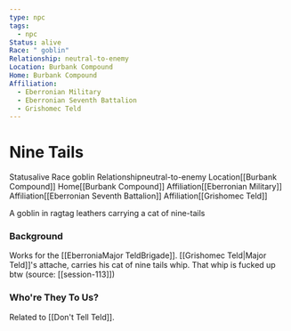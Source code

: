 ```yaml
---
type: npc
tags:
  - npc
Status: alive
Race: " goblin"
Relationship: neutral-to-enemy
Location: Burbank Compound
Home: Burbank Compound
Affiliation:
  - Eberronian Military
  - Eberronian Seventh Battalion
  - Grishomec Teld
---
```

# Nine Tails
<span class="dataview inline-field"><span class="inline-field-key">Status</span><span class="inline-field-value">alive</span></span>
<span class="dataview inline-field"><span class="inline-field-key">Race</span><span class="inline-field-value"> goblin</span></span>
<span class="dataview inline-field"><span class="inline-field-key">Relationship</span><span class="inline-field-value">neutral-to-enemy</span></span>
<span class="dataview inline-field"><span class="inline-field-key">Location</span><span class="inline-field-value">[[Burbank Compound]]</span></span>
<span class="dataview inline-field"><span class="inline-field-key">Home</span><span class="inline-field-value">[[Burbank Compound]]</span></span>
<span class="dataview inline-field"><span class="inline-field-key">Affiliation</span><span class="inline-field-value">[[Eberronian Military]]</span></span>
<span class="dataview inline-field"><span class="inline-field-key">Affiliation</span><span class="inline-field-value">[[Eberronian Seventh Battalion]]</span></span>
<span class="dataview inline-field"><span class="inline-field-key">Affiliation</span><span class="inline-field-value">[[Grishomec Teld]]</span></span>

A goblin in ragtag leathers carrying a cat of nine-tails

### Background
Works for the [[EberroniaMajor TeldBrigade]]. [[Grishomec Teld|Major Teld]]'s attache, carries his cat of nine tails whip. That whip is fucked up btw (source: [[session-113]])

### Who're They To Us?
Related to [[Don't Tell Teld]]. 

